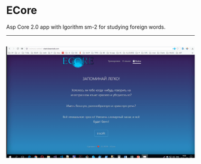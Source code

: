 # ECore
Asp Core 2.0 app with lgorithm sm-2 for studying foreign words.

---
<a href="https://github.com/VladTsiukin/ECore/blob/master/ECore.Web/img/ecore.gif"><img src="https://github.com/VladTsiukin/ECore/blob/master/ECore.Web/img/ecore.gif" /></a>
---
